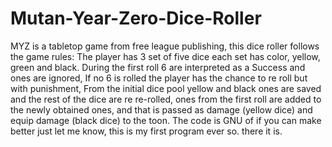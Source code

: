 # Mutan-Year-Zero-Dice-Roller
MYZ is a tabletop game from free league publishing, this dice roller follows the game rules:
The player has 3 set of five dice each set has color, yellow, green and black.
During the first roll 6 are interpreted as a Success and ones are ignored,
If no 6 is rolled the player has the chance to re roll but with punishment,
From the initial dice pool yellow and black ones are saved and the rest of the dice
are re re-rolled, ones from the first roll are added to the newly obtained ones, and that is passed
as damage (yellow dice) and equip damage (black dice) to the toon.
The code is GNU of if you can make better just let me know,
this is my first program ever so. there it is.
